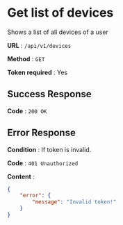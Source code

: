 # Get list of devices

Shows a list of all devices of a user

**URL** : `/api/v1/devices`

**Method** : `GET`

**Token required** : Yes

## Success Response

**Code** : `200 OK`

## Error Response

**Condition** : If token is invalid.

**Code** : `401 Unauthorized`

**Content** :

```json
{
    "error": {
        "message": "Invalid token!"
    }
}
```
